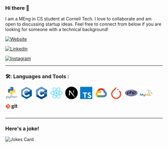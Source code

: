 ### Hi there 👋

I am a MEng in CS student at Cornell Tech. I love to collaborate and am open to discussing startup ideas. Feel free to connect from below if you are looking for someone with a technical background!

<!-- COMMENT 
---

### :man_technologist: About Me :
- :telescope: As part of the Studio curriculum at Cornell Tech, I’m working on the problem<br>_**How might we help school-age children to ensure they are learning despite the use of generative AI tools?**_

- :detective: Taking ML and Business Strategy courses at Cornell Tech.

- :video_game: In my free time I:
  -  :notebook_with_decorative_cover: Read self-help, business, and spiritual books
  -  :guitar: Play guitar (a mixture of rock and classical)
  -  :man_cook: Cook Indian food
  -  :lotus_position_man: Meditate
  -  :chart_with_upwards_trend: Invest in stocks
-->

[![Website](https://img.shields.io/badge/Vercel-000000?style=for-the-badge&logo=vercel&logoColor=white)](https://vrushank.vercel.app/)

[![Linkedin](https://img.shields.io/badge/LinkedIn-0077B5?style=for-the-badge&logo=linkedin&logoColor=white)](https://www.linkedin.com/in/vrushank2001/)

[![Instagram](https://img.shields.io/badge/Instagram-E4405F?style=for-the-badge&logo=instagram&logoColor=white)](https://www.instagram.com/vrushank_agrawal/)

<!-- COMMENT 
- ⚡ Fun fact -> I am crazy about The Himalayas!! :mountain:

-->
---

### 🛠️: Languages and Tools :

<div>
  <img src="https://github.com/devicons/devicon/blob/master/icons/python/python-original-wordmark.svg" title="python" alt="python" width="40" height="40"/>&nbsp;
  <img src="https://github.com/devicons/devicon/blob/master/icons/c/c-original.svg" title="C" alt="C" width="40" height="40"/>&nbsp;
  <img src="https://github.com/devicons/devicon/blob/master/icons/cplusplus/cplusplus-original.svg" title="C++" alt="C++" width="40" height="40"/>&nbsp;
  <img src="https://github.com/devicons/devicon/blob/master/icons/react/react-original.svg" title="React" alt="React" width="40" height="40"/>&nbsp;
  <img src="https://github.com/devicons/devicon/blob/master/icons/nextjs/nextjs-original.svg" title="NextJS" alt="NextJS" width="40" height="40"/>&nbsp;
  <img src="https://github.com/devicons/devicon/blob/master/icons/typescript/typescript-original.svg" title="JS" alt="JS" width="40" height="40"/>&nbsp;
  <img src="https://github.com/devicons/devicon/blob/master/icons/googlecloud/googlecloud-original.svg" title="Google Cloud" alt="Google Cloud" width="40" height="40"/>&nbsp;
  <img src="https://github.com/devicons/devicon/blob/master/icons/pytorch/pytorch-original.svg" title="PyTorch" alt="PyTorch" width="40" height="40"/>&nbsp;
  <img src="https://github.com/devicons/devicon/blob/master/icons/php/php-original.svg" title="PHP" alt="PHP" width="40" height="40"/>&nbsp;
  <img src="https://github.com/devicons/devicon/blob/master/icons/mysql/mysql-original-wordmark.svg" title="MySQL"  alt="MySQL" width="40" height="40"/>&nbsp;
  <img src="https://github.com/devicons/devicon/blob/master/icons/git/git-original-wordmark.svg" title="Git" alt="Git" width="40" height="40"/>  
</div>

---
<!-- COMMENT 

### :fire: My Stats :

[![GitHub Streak](http://github-readme-streak-stats.herokuapp.com?user=vrushank-agrawal&theme=dark&hide_border=true&date_format=M%20j%5B%2C%20Y%5D)](https://git.io/streak-stats)

![GitHub stats](https://github-readme-stats.vercel.app/api?username=vrushank-agrawal&count_private=true&theme=dark&show_icons=true)

-->

<!-- COMMENT
### :man_scientist: Recent books I have read
<!-- GOODREADS-LIST:START --
- [The Hard Thing About Hard Things: Building a Business When There Are No Easy Answers](https://www.goodreads.com/review/show/5285787609?utm_medium=api&utm_source=rss) by Ben Horowitz (⭐⭐⭐⭐⭐)
- [The Almanack of Naval Ravikant: A Guide to Wealth and Happiness](https://www.goodreads.com/review/show/5285745578?utm_medium=api&utm_source=rss) by Eric Jorgenson (⭐⭐⭐⭐)
- [Talking to Humans](https://www.goodreads.com/review/show/5780829380?utm_medium=api&utm_source=rss) by Giff Constable (⭐⭐⭐⭐)
- [Think and Grow Rich](https://www.goodreads.com/review/show/4674623812?utm_medium=api&utm_source=rss) by Napoleon Hill (⭐⭐⭐⭐⭐)
- [The Concise Yoga Vasistha](https://www.goodreads.com/review/show/5776151998?utm_medium=api&utm_source=rss) by Venkatesananda (⭐⭐⭐⭐⭐)
<!-- GOODREADS-LIST:END --

- 👯 I’m looking to collaborate on ...
- 🤔 I’m looking for help with ...
- 💬 Ask me about ...

-->

### Here's a joke!
![Jokes Card](https://readme-jokes.vercel.app/api?theme=gotham)
